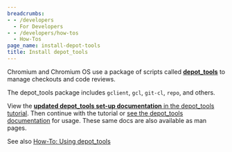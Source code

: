 ```yaml
---
breadcrumbs:
- - /developers
  - For Developers
- - /developers/how-tos
  - How-Tos
page_name: install-depot-tools
title: Install depot_tools
---
```


Chromium and Chromium OS use a package of scripts called
[**depot_tools**](/developers/how-tos/depottools) to manage checkouts and code
reviews.

The depot_tools package includes `gclient`, `gcl`, `git-cl`, `repo`, and others.

View the [**updated depot_tools set-up documentation** in the depot_tools
tutorial](https://commondatastorage.googleapis.com/chrome-infra-docs/flat/depot_tools/docs/html/depot_tools_tutorial.html#_setting_up).
Then continue with the tutorial or [see the depot_tools
documentation](https://commondatastorage.googleapis.com/chrome-infra-docs/flat/depot_tools/docs/html/depot_tools.html)
for usage. These same docs are also available as man pages.

See also [How-To: Using depot_tools](/developers/how-tos/depottools)
